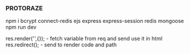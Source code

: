 ### PROTORAZE

npm i bcrypt connect-redis ejs express express-session redis mongoose
npm run dev



res.render('',{}); - fetch variable from req and send use it in html
res.redirect();    - send to render code and path 